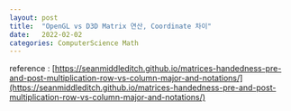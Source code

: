 ```yaml
---
layout: post
title:  "OpenGL vs D3D Matrix 연산, Coordinate 차이"
date:   2022-02-02
categories: ComputerScience Math
---
```


reference : [https://seanmiddleditch.github.io/matrices-handedness-pre-and-post-multiplication-row-vs-column-major-and-notations/](https://seanmiddleditch.github.io/matrices-handedness-pre-and-post-multiplication-row-vs-column-major-and-notations/)          